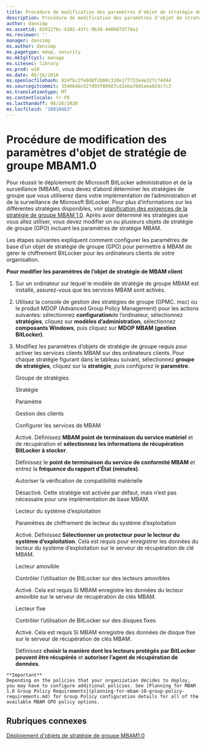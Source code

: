 ```yaml
---
title: Procédure de modification des paramètres d'objet de stratégie de groupe MBAM1.0
description: Procédure de modification des paramètres d'objet de stratégie de groupe MBAM1.0
author: dansimp
ms.assetid: 03d12fbc-4302-43fc-9b38-440607d778a1
ms.reviewer: ''
manager: dansimp
ms.author: dansimp
ms.pagetype: mdop, security
ms.mktglfcycl: manage
ms.sitesec: library
ms.prod: w10
ms.date: 06/16/2016
ms.openlocfilehash: 824fbc2fe0d8f2b00c32de177733e4e327cf4d44
ms.sourcegitcommit: 354664bc527d93f80687cd2eba70d1eea024c7c3
ms.translationtype: MT
ms.contentlocale: fr-FR
ms.lasthandoff: 06/26/2020
ms.locfileid: "10810463"
---
```

# Procédure de modification des paramètres d'objet de stratégie de groupe MBAM1.0


Pour réussir le déploiement de Microsoft BitLocker administration et de la surveillance (MBAM), vous devez d’abord déterminer les stratégies de groupe que vous utiliserez dans votre implémentation de l’administration et de la surveillance de Microsoft BitLocker. Pour plus d’informations sur les différentes stratégies disponibles, voir [planification des exigences de la stratégie de groupe MBAM 1,0](planning-for-mbam-10-group-policy-requirements.md). Après avoir déterminé les stratégies que vous allez utiliser, vous devez modifier un ou plusieurs objets de stratégie de groupe (GPO) incluant les paramètres de stratégie MBAM.

Les étapes suivantes expliquent comment configurer les paramètres de base d’un objet de stratégie de groupe (GPO) pour permettre à MBAM de gérer le chiffrement BitLocker pour les ordinateurs clients de votre organisation.

**Pour modifier les paramètres de l’objet de stratégie de MBAM client**

1.  Sur un ordinateur sur lequel le modèle de stratégie de groupe MBAM est installé, assurez-vous que les services MBAM sont activés.

2.  Utilisez la console de gestion des stratégies de groupe (GPMC. msc) ou le produit MDOP (Advanced Group Policy Management) pour les actions suivantes: sélectionnez **configuration**de l’ordinateur, sélectionnez **stratégies**, cliquez sur **modèles d’administration**, sélectionnez **composants Windows**, puis cliquez sur **MDOP MBAM (gestion BitLocker)**.

3.  Modifiez les paramètres d’objets de stratégie de groupe requis pour activer les services clients MBAM sur des ordinateurs clients. Pour chaque stratégie figurant dans le tableau suivant, sélectionnez **groupe de stratégies**, cliquez sur la **stratégie**, puis configurez le **paramètre**.

    Groupe de stratégies

    Stratégie

    Paramètre

    Gestion des clients

    Configurer les services de MBAM

    Activé. Définissez **MBAM point de terminaison du service matériel** et de récupération et **sélectionnez les informations de récupération BitLocker à stocker**.

    Définissez le **point de terminaison du service de conformité MBAM** et entrez la **fréquence du rapport d’État (minutes)**.

    Autoriser la vérification de compatibilité matérielle

    Désactivé. Cette stratégie est activée par défaut, mais n’est pas nécessaire pour une implémentation de base MBAM.

    Lecteur du système d’exploitation

    Paramètres de chiffrement de lecteur du système d’exploitation

    Activé. Définissez **Sélectionner un protecteur pour le lecteur du système d’exploitation**. Cela est requis pour enregistrer les données du lecteur du système d’exploitation sur le serveur de récupération de clé MBAM.

    Lecteur amovible

    Contrôler l’utilisation de BitLocker sur des lecteurs amovibles

    Activé. Cela est requis Si MBAM enregistre les données du lecteur amovible sur le serveur de récupération de clés MBAM.

    Lecteur fixe

    Contrôler l’utilisation de BitLocker sur des disques fixes

    Activé. Cela est requis Si MBAM enregistre des données de disque fixe sur le serveur de récupération de clés MBAM.

    Définissez **choisir la manière dont les lecteurs protégés par BitLocker peuvent être récupérés** et **autoriser l’agent de récupération de données**.



~~~
**Important**  
Depending on the policies that your organization decides to deploy, you may have to configure additional policies. See [Planning for MBAM 1.0 Group Policy Requirements](planning-for-mbam-10-group-policy-requirements.md) for Group Policy configuration details for all of the available MBAM GPO policy options.
~~~



## Rubriques connexes


[Déploiement d'objets de stratégie de groupe MBAM1.0](deploying-mbam-10-group-policy-objects.md)









